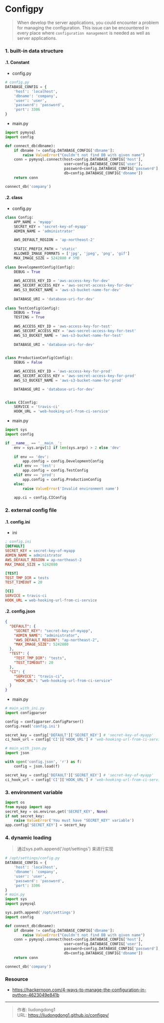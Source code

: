 # Configpy


> When develop the server applications, you could encounter a problem for managing the configuration. This issue can be encountered in every place where `configuration management` is needed as well as server applications.

### 1. built-in data structure

#### .1. Constant

- config.py

```python
# config.py
DATABASE_CONFIG = {
    'host': 'localhost',
    'dbname': 'company',
    'user': 'user',
    'password': 'password',
    'port': 3306
}
```

- main.py

```python
import pymysql
import config

def connect_db(dbname):
    if dbname != config.DATABASE_CONFIG['dbname']:
        raise ValueError("Couldn't not find DB with given name")
    conn = pymysql.connect(host=config.DATABASE_CONFIG['host'],
                           user=config.DATABASE_CONFIG['user'],
                           password=config.DATABASE_CONFIG['password'],
                           db=config.DATABASE_CONFIG['dbname'])
    return conn

connect_db('company')
```

#### .2. class

- config.py

```python
class Config:
    APP_NAME = 'myapp'
    SECRET_KEY = 'secret-key-of-myapp'
    ADMIN_NAME = 'administrator'

    AWS_DEFAULT_REGION = 'ap-northeast-2'
    
    STATIC_PREFIX_PATH = 'static'
    ALLOWED_IMAGE_FORMATS = ['jpg', 'jpeg', 'png', 'gif']
    MAX_IMAGE_SIZE = 5242880 # 5MB
    
class DevelopmentConfig(Config):
    DEBUG = True
    
    AWS_ACCESS_KEY_ID = 'aws-access-key-for-dev'
    AWS_SECERT_ACCESS_KEY = 'aws-secret-access-key-for-dev'
    AWS_S3_BUCKET_NAME = 'aws-s3-bucket-name-for-dev'
    
    DATABASE_URI = 'database-uri-for-dev'
    
class TestConfig(Config):
    DEBUG = True
    TESTING = True
    
    AWS_ACCESS_KEY_ID = 'aws-access-key-for-test'
    AWS_SECERT_ACCESS_KEY = 'aws-secret-access-key-for-test'
    AWS_S3_BUCKET_NAME = 'aws-s3-bucket-name-for-test'
    
    DATABASE_URI = 'database-uri-for-dev'
  

class ProductionConfig(Config):
    DEBUG = False

    AWS_ACCESS_KEY_ID = 'aws-access-key-for-prod'
    AWS_SECERT_ACCESS_KEY = 'aws-secret-access-key-for-prod'
    AWS_S3_BUCKET_NAME = 'aws-s3-bucket-name-for-prod'

    DATABASE_URI = 'database-uri-for-dev'


class CIConfig:
    SERVICE = 'travis-ci'
    HOOK_URL = 'web-hooking-url-from-ci-service'
```

- main.py

```python
import sys
import config

if __name__ == '__main__':
    env = sys.argv[1] if len(sys.argv) > 2 else 'dev'
    
    if env == 'dev':
        app.config = config.DevelopmentConfig
    elif env == 'test':
        app.config = config.TestConfig
    elif env == 'prod':
        app.config = config.ProductionConfig
    else:
        raise ValueError('Invalid environment name')
   
    app.ci = config.CIConfig
```

### 2. external config file

#### .1. config.ini 

- ini

```ini
; config.ini
[DEFAULT]
SECRET_KEY = secret-key-of-myapp
ADMIN_NAME = administrator
AWS_DEFAULT_REGION = ap-northeast-2
MAX_IMAGE_SIZE = 5242880

[TEST]
TEST_TMP_DIR = tests
TEST_TIMEOUT = 20

[CI]
SERVICE = travis-ci
HOOK_URL = web-hooking-url-from-ci-service
```

#### .2. config.json

```json
{
  "DEFAULT": {
    "SECRET_KEY": "secret-key-of-myapp",
    "ADMIN_NAME": "administrator",
    "AWS_DEFAULT_REGION": "ap-northeast-2",
    "MAX_IMAGE_SIZE": 5242880
  },
  "TEST": {
    "TEST_TMP_DIR": "tests",
    "TEST_TIMEOUT": 20
  },
  "CI": {
    "SERVICE": "travis-ci",
    "HOOK_URL": "web-hooking-url-from-ci-service"
  }
}
```

- main.py

```python
# main_with_ini.py
import configparser

config = configparser.ConfigParser()
config.read('config.ini')

secret_key = config['DEFAULT']['SECRET_KEY'] # 'secret-key-of-myapp'
ci_hook_url = config['CI']['HOOK_URL'] # 'web-hooking-url-from-ci-service'

# main_with_json.py
import json

with open('config.json', 'r') as f:
    config = json.load(f)

secret_key = config['DEFAULT']['SECRET_KEY'] # 'secret-key-of-myapp'
ci_hook_url = config['CI']['HOOK_URL'] # 'web-hooking-url-from-ci-service'
```

### 3. environment variable

```python
import os
from myapp import app
secret_key = os.environ.get('SECRET_KEY', None)
if not secret_key:
    raise ValueError('You must have "SECRET_KEY" variable')
app.config['SECRET_KEY'] = secert_key
```

### 4. dynamic loading

> 通过sys.path.append('/opt/settings')  来进行实现

```python
# /opt/settings/config.py
DATABASE_CONFIG = {
    'host': 'localhost',
    'dbname': 'company',
    'user': 'user',
    'password': 'password',
    'port': 3306
}
# main.py
import sys
import pymysql

sys.path.append('/opt/settings')    
import config

def connect_db(dbname):
    if dbname != config.DATABASE_CONFIG['dbname']:
        raise ValueError("Couldn't not find DB with given name")
    conn = pymysql.connect(host=config.DATABASE_CONFIG['host'],
                           user=config.DATABASE_CONFIG['user'],
                           password=config.DATABASE_CONFIG['password'],
                           db=config.DATABASE_CONFIG['dbname'])
    return conn

connect_db('company')
```

### Resource

- https://hackernoon.com/4-ways-to-manage-the-configuration-in-python-4623049e841b



---

> 作者: liudongdong1  
> URL: https://liudongdong1.github.io/configpy/  

